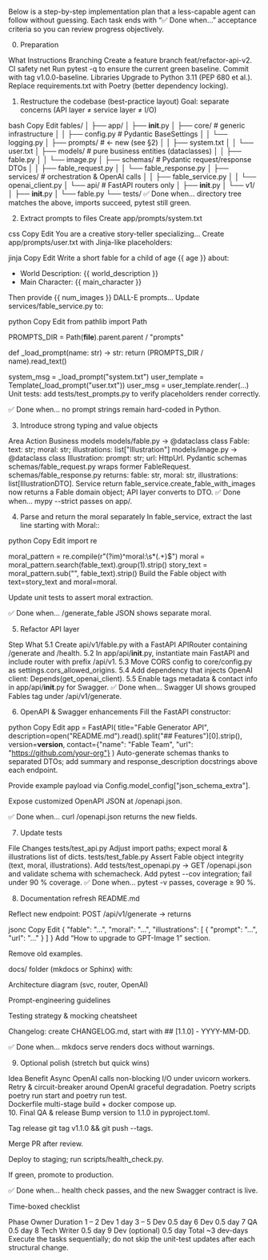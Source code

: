 Below is a step-by-step implementation plan that a less-capable agent can follow without guessing.
Each task ends with “✅ Done when…” acceptance criteria so you can review progress objectively.

0. Preparation

What	Instructions
Branching	Create a feature branch feat/refactor-api-v2.
CI safety net	Run pytest -q to ensure the current green baseline. Commit with tag v1.0.0-baseline.
Libraries	Upgrade to Python 3.11 (PEP 680 et al.). Replace requirements.txt with Poetry (better dependency locking).
1. Restructure the codebase (best-practice layout)
Goal: separate concerns (API layer ≠ service layer ≠ I/O)

bash
Copy
Edit
fables/
│
├── app/
│   ├── __init__.py
│   ├── core/               # generic infrastructure
│   │   ├── config.py       # Pydantic BaseSettings
│   │   └── logging.py
│   ├── prompts/            # ← new (see §2)
│   │   ├── system.txt
│   │   └── user.txt
│   ├── models/             # pure business entities (dataclasses)
│   │   ├── fable.py
│   │   └── image.py
│   ├── schemas/            # Pydantic request/response DTOs
│   │   ├── fable_request.py
│   │   └── fable_response.py
│   ├── services/           # orchestration & OpenAI calls
│   │   ├── fable_service.py
│   │   └── openai_client.py
│   └── api/                # FastAPI routers only
│       ├── __init__.py
│       └── v1/
│           ├── __init__.py
│           └── fable.py
└── tests/
✅ Done when… directory tree matches the above, imports succeed, pytest still green.

2. Extract prompts to files
Create app/prompts/system.txt

css
Copy
Edit
You are a creative story-teller specializing...
Create app/prompts/user.txt with Jinja-like placeholders:

jinja
Copy
Edit
Write a short fable for a child of age {{ age }} about:
- World Description: {{ world_description }}
- Main Character: {{ main_character }}

Then provide {{ num_images }} DALL-E prompts...
Update services/fable_service.py to:

python
Copy
Edit
from pathlib import Path

PROMPTS_DIR = Path(__file__).parent.parent / "prompts"

def _load_prompt(name: str) -> str:
    return (PROMPTS_DIR / name).read_text()

system_msg = _load_prompt("system.txt")
user_template = Template(_load_prompt("user.txt"))
user_msg = user_template.render(...)
Unit tests: add tests/test_prompts.py to verify placeholders render correctly.

✅ Done when… no prompt strings remain hard-coded in Python.

3. Introduce strong typing and value objects

Area	Action
Business models	models/fable.py → @dataclass class Fable: text: str; moral: str; illustrations: list["Illustration"]
models/image.py → @dataclass class Illustration: prompt: str; url: HttpUrl.
Pydantic schemas	schemas/fable_request.py wraps former FableRequest.
schemas/fable_response.py returns: fable: str, moral: str, illustrations: list[IllustrationDTO].
Service return	fable_service.create_fable_with_images now returns a Fable domain object; API layer converts to DTO.
✅ Done when… mypy --strict passes on app/.

4. Parse and return the moral separately
In fable_service, extract the last line starting with Moral::

python
Copy
Edit
import re

moral_pattern = re.compile(r"(?im)^moral:\s*(.+)$")
moral = moral_pattern.search(fable_text).group(1).strip()
story_text = moral_pattern.sub("", fable_text).strip()
Build the Fable object with text=story_text and moral=moral.

Update unit tests to assert moral extraction.

✅ Done when… /generate_fable JSON shows separate moral.

5. Refactor API layer

Step	What
5.1	Create api/v1/fable.py with a FastAPI APIRouter containing /generate and /health.
5.2	In app/api/__init__.py, instantiate main FastAPI and include router with prefix /api/v1.
5.3	Move CORS config to core/config.py as settings.cors_allowed_origins.
5.4	Add dependency that injects OpenAI client: Depends(get_openai_client).
5.5	Enable tags metadata & contact info in app/api/__init__.py for Swagger.
✅ Done when… Swagger UI shows grouped Fables tag under /api/v1/generate.

6. OpenAPI & Swagger enhancements
Fill the FastAPI constructor:

python
Copy
Edit
app = FastAPI(
    title="Fable Generator API",
    description=open("README.md").read().split("## Features")[0].strip(),
    version=__version__,
    contact={"name": "Fable Team", "url": "https://github.com/your-org"}
)
Auto-generate schemas thanks to separated DTOs; add summary and response_description docstrings above each endpoint.

Provide example payload via Config.model_config["json_schema_extra"].

Expose customized OpenAPI JSON at /openapi.json.

✅ Done when… curl /openapi.json returns the new fields.

7. Update tests

File	Changes
tests/test_api.py	Adjust import paths; expect moral & illustrations list of dicts.
tests/test_fable.py	Assert Fable object integrity (text, moral, illustrations).
Add	tests/test_openapi.py → GET /openapi.json and validate schema with schemacheck.
Add	pytest --cov integration; fail under 90 % coverage.
✅ Done when… pytest -v passes, coverage ≥ 90 %.

8. Documentation refresh
README.md

Reflect new endpoint:
POST /api/v1/generate → returns

jsonc
Copy
Edit
{
  "fable": "...",
  "moral": "...",
  "illustrations": [
    { "prompt": "...", "url": "..." }
  ]
}
Add “How to upgrade to GPT-Image 1” section.

Remove old examples.

docs/ folder (mkdocs or Sphinx) with:

Architecture diagram (svc, router, OpenAI)

Prompt-engineering guidelines

Testing strategy & mocking cheatsheet

Changelog: create CHANGELOG.md, start with ## [1.1.0] - YYYY-MM-DD.

✅ Done when… mkdocs serve renders docs without warnings.

9. Optional polish (stretch but quick wins)

Idea	Benefit
Async OpenAI calls	non-blocking I/O under uvicorn workers.
Retry & circuit-breaker around OpenAI	graceful degradation.
Poetry scripts poetry run start and poetry run test.	
Dockerfile multi-stage build + docker compose up.	
10. Final QA & release
Bump version to 1.1.0 in pyproject.toml.

Tag release git tag v1.1.0 && git push --tags.

Merge PR after review.

Deploy to staging; run scripts/health_check.py.

If green, promote to production.

✅ Done when… health check passes, and the new Swagger contract is live.

Time-boxed checklist

Phase	Owner	Duration
1 – 2	Dev	1 day
3 – 5	Dev	0.5 day
6	Dev	0.5 day
7	QA	0.5 day
8	Tech Writer	0.5 day
9	Dev (optional)	0.5 day
Total		~3 dev-days
Execute the tasks sequentially; do not skip the unit-test updates after each structural change.